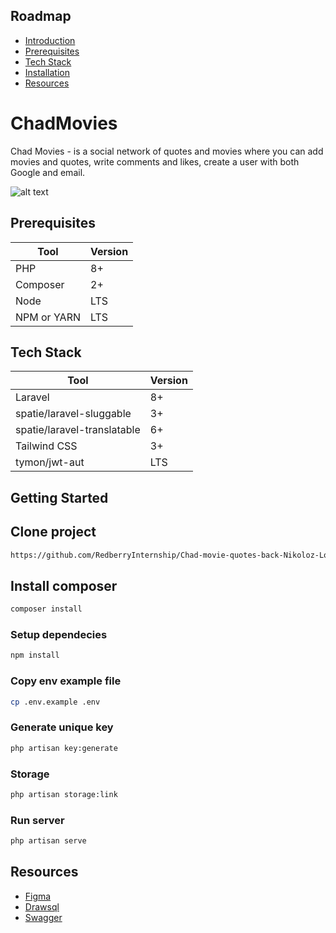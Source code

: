## Roadmap

-   [Introduction](#ChadMovies)
-   [Prerequisites](#prerequisites)
-   [Tech Stack](#teack-stack)
-   [Installation](#getting-started)
-   [Resources](#resources)

# ChadMovies

Chad Movies -
is a social network of quotes and movies where you can add movies and quotes, write comments and likes, create a user with both Google and email.

![alt text](https://i.ibb.co/r6p7hLH/Screenshot-from-2022-08-02-00-48-45.png)

## Prerequisites

| Tool        | Version |
| ----------- | ------- |
| PHP         | 8+      |
| Composer    | 2+      |
| Node        | LTS     |
| NPM or YARN | LTS     |

## Tech Stack

| Tool                        | Version |
| --------------------------- | ------- |
| Laravel                     | 8+      |
| spatie/laravel-sluggable    | 3+      |
| spatie/laravel-translatable | 6+      |
| Tailwind CSS                | 3+      |
| tymon/jwt-aut               | LTS     |

## Getting Started

## Clone project

```sh
https://github.com/RedberryInternship/Chad-movie-quotes-back-Nikoloz-Lomtadze.git
```

## Install composer

```sh
composer install
```

### Setup dependecies

```sh
npm install
```

### Copy env example file

```sh
cp .env.example .env
```

### Generate unique key

```sh
php artisan key:generate
```

### Storage

```sh
php artisan storage:link
```

### Run server

```sh
php artisan serve
```

## Resources

-   [Figma](https://www.figma.com/file/5uMXCg3itJwpzh9cVIK3hA/Movie-Quotes-Bootcamp-assignment?node-id=0%3A1)
-   [Drawsql](https://drawsql.app/redberry-21/diagrams/chad-movies)
-   [Swagger](https://google.ge)
